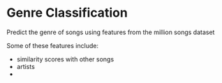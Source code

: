# Genre Classification
Predict the genre of songs using features from the million songs dataset

Some of these features include: 
  - similarity scores with other songs
  - artists
  - 
